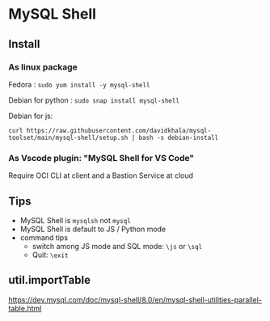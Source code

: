 # MySQL Shell

## Install
### As linux package
Fedora :  `sudo yum install -y mysql-shell` 

Debian for python : `sudo snap install mysql-shell`

Debian for js: 
```
curl https://raw.githubusercontent.com/davidkhala/mysql-toolset/main/mysql-shell/setup.sh | bash -s debian-install
```
### As Vscode plugin: "MySQL Shell for VS Code"
Require OCI CLI at client and a Bastion Service at cloud

## Tips
- MySQL Shell is `mysqlsh` not `mysql`
- MySQL Shell is default to JS / Python mode
- command tips 
    - switch among JS mode and SQL mode: `\js` or `\sql`
    - Quit: `\exit`
## util.importTable
https://dev.mysql.com/doc/mysql-shell/8.0/en/mysql-shell-utilities-parallel-table.html
